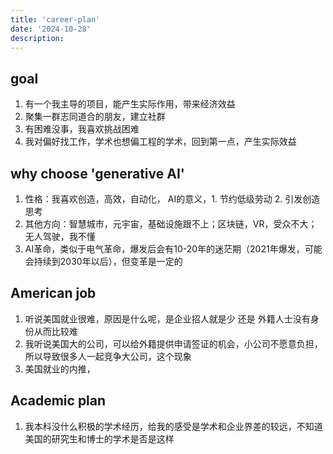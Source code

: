 ```yaml
---
title: 'career-plan'
date: '2024-10-28'
description: 
---
```

## goal
1. 有一个我主导的项目，能产生实际作用，带来经济效益
2. 聚集一群志同道合的朋友，建立社群
3. 有困难没事，我喜欢挑战困难
4. 我对偏好找工作，学术也想偏工程的学术，回到第一点，产生实际效益

## why choose 'generative AI'
1. 性格：我喜欢创造，高效，自动化， AI的意义，1. 节约低级劳动 2. 引发创造思考
2. 其他方向：智慧城市，元宇宙，基础设施跟不上；区块链，VR，受众不大；无人驾驶，我不懂
3. AI革命，类似于电气革命，爆发后会有10-20年的迷茫期（2021年爆发，可能会持续到2030年以后），但变革是一定的

## American job 
1. 听说美国就业很难，原因是什么呢，是企业招人就是少 还是 外籍人士没有身份从而比较难
2. 我听说美国大的公司，可以给外籍提供申请签证的机会，小公司不愿意负担，所以导致很多人一起竞争大公司，这个现象
3. 美国就业的内推，

## Academic plan
1. 我本科没什么积极的学术经历，给我的感受是学术和企业界差的较远，不知道美国的研究生和博士的学术是否是这样
